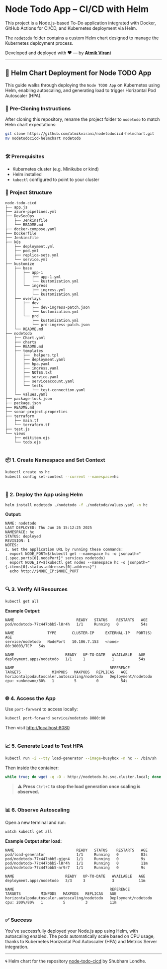 # Node Todo App – CI/CD with Helm

This project is a Node.js-based To-Do application integrated with Docker, GitHub Actions for CI/CD, and Kubernetes deployment via Helm.

The [`nodetodo`](https://github.com/atmikvirani/nodetodocicd-helmchart) folder contains a custom Helm chart designed to manage the Kubernetes deployment process.

Developed and deployed with ❤️ — by [**Atmik Virani**](https://github.com/atmikvirani)

---
## 🚀 Helm Chart Deployment for Node TODO App

This guide walks through deploying the `Node TODO App` on Kubernetes using Helm, enabling autoscaling, and generating load to trigger Horizontal Pod Autoscaler (HPA).

### 🔧 Pre-Cloning Instructions
After cloning this repository, rename the project folder to `nodetodo` to match Helm chart expectations:

```bash
git clone https://github.com/atmikvirani/nodetodocicd-helmchart.git
mv nodetodocicd-helmchart nodetodo
```

#

### 🛠️ Prerequisites

- Kubernetes cluster (e.g. Minikube or kind)
- Helm installed
- `kubectl` configured to point to your cluster

### 📁 Project Structure
```
node-todo-cicd
├── app.js
├── azure-pipelines.yml
├── DevSecOps
│   ├── Jenkinsfile
│   └── README.md
├── docker-compose.yaml
├── Dockerfile
├── Jenkinsfile
├── k8s
│   ├── deployment.yml
│   ├── pod.yml
│   ├── replica-sets.yml
│   └── service.yml
├── kustomize
│   ├── base
│   │   ├── app-1
│   │   │   ├── app-1.yml
│   │   │   └── kustomization.yml
│   │   └── ingress
│   │       ├── ingress.yml
│   │       └── kustomization.yml
│   ├── overlays
│   │   ├── dev
│   │   │   ├── dev-ingress-patch.json
│   │   │   └── kustomization.yml
│   │   └── prd
│   │       ├── kustomization.yml
│   │       └── prd-ingress-patch.json
│   └── README.md
├── nodetodo
│   ├── Chart.yaml
│   ├── charts
│   ├── README.md
│   ├── templates
│   │   ├── _helpers.tpl
│   │   ├── deployment.yaml
│   │   ├── hpa.yaml
│   │   ├── ingress.yaml
│   │   ├── NOTES.txt
│   │   ├── service.yaml
│   │   ├── serviceaccount.yaml
│   │   └── tests
│   │       └── test-connection.yaml
│   └── values.yaml
├── package-lock.json
├── package.json
├── README.md
├── sonar-project.properties
├── terraform
│   ├── main.tf
│   └── terraform.tf
├── test.js
└── views
    ├── edititem.ejs
    └── todo.ejs
```

#

### 📦 1. Create Namespace and Set Context

```bash
kubectl create ns hc
kubectl config set-context --current --namespace=hc
```

#

### 🚢 2. Deploy the App using Helm

```bash
helm install nodetodo ./nodetodo -f ./nodetodo/values.yaml -n hc
```

**Output:**
```
NAME: nodetodo
LAST DEPLOYED: Thu Jun 26 15:12:25 2025
NAMESPACE: hc
STATUS: deployed
REVISION: 1
NOTES:
1. Get the application URL by running these commands:
  export NODE_PORT=$(kubectl get --namespace hc -o jsonpath="{.spec.ports[0].nodePort}" services nodetodo)
  export NODE_IP=$(kubectl get nodes --namespace hc -o jsonpath="{.items[0].status.addresses[0].address}")
  echo http://$NODE_IP:$NODE_PORT
```

#

### 🔍 3. Verify All Resources

```bash
kubectl get all
```

**Example Output:**
```
NAME                            READY   STATUS    RESTARTS   AGE
pod/nodetodo-77c447bbb5-l8r4h   1/1     Running   0          54s

NAME               TYPE       CLUSTER-IP     EXTERNAL-IP   PORT(S)        AGE
service/nodetodo   NodePort   10.106.7.153   <none>        80:30003/TCP   54s

NAME                       READY   UP-TO-DATE   AVAILABLE   AGE
deployment.apps/nodetodo   1/1     1            1           54s

NAME                                           REFERENCE             TARGETS              MINPODS   MAXPODS   REPLICAS   AGE
horizontalpodautoscaler.autoscaling/nodetodo   Deployment/nodetodo   cpu: <unknown>/80%   1         5         0          54s
```

#

### 🌐 4. Access the App

Use `port-forward` to access locally:

```bash
kubectl port-forward service/nodetodo 8080:80
```

Then visit [http://localhost:8080](http://localhost:8080)

#

### 📈 5. Generate Load to Test HPA

```bash
kubectl run -i --tty load-generator --image=busybox -n hc -- /bin/sh
```

Then inside the container:

```sh
while true; do wget -q -O - http://nodetodo.hc.svc.cluster.local; done
```

> ⚠️ **Press** `Ctrl+C` **to stop the load generation once scaling is observed.**


#

### 📊 6. Observe Autoscaling

Open a new terminal and run:

```bash
watch kubectl get all
```

**Example Output after load:**
```
NAME                            READY   STATUS    RESTARTS   AGE
pod/load-generator              1/1     Running   0          83s
pod/nodetodo-77c447bbb5-gjgn4   1/1     Running   0          9s
pod/nodetodo-77c447bbb5-l8r4h   1/1     Running   0          11m
pod/nodetodo-77c447bbb5-nr9r7   1/1     Running   0          9s

NAME                       READY   UP-TO-DATE   AVAILABLE   AGE
deployment.apps/nodetodo   3/3     3            3           11m

NAME                                           REFERENCE             TARGETS         MINPODS   MAXPODS   REPLICAS   AGE
horizontalpodautoscaler.autoscaling/nodetodo   Deployment/nodetodo   cpu: 200%/80%   1         5         3          11m
```

#

### ✅ Success
You've successfully deployed your Node.js app using Helm, with autoscaling enabled. The pods automatically scale based on CPU usage, thanks to Kubernetes Horizontal Pod Autoscaler (HPA) and Metrics Server integration.

---

🌀 Helm chart for the repository [node-todo-cicd](https://github.com/LondheShubham153/node-todo-cicd) by Shubham Londhe.
